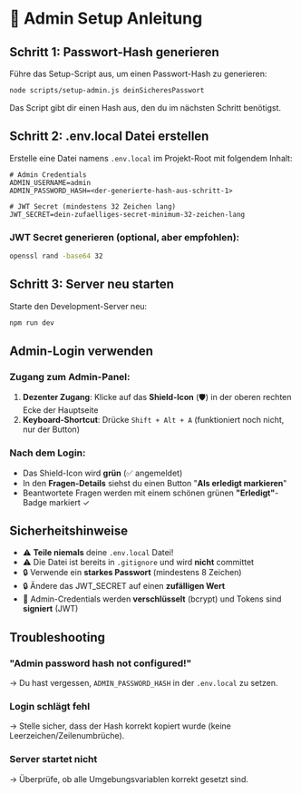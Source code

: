 # 🔐 Admin Setup Anleitung

## Schritt 1: Passwort-Hash generieren

Führe das Setup-Script aus, um einen Passwort-Hash zu generieren:

```bash
node scripts/setup-admin.js deinSicheresPasswort
```

Das Script gibt dir einen Hash aus, den du im nächsten Schritt benötigst.

## Schritt 2: .env.local Datei erstellen

Erstelle eine Datei namens `.env.local` im Projekt-Root mit folgendem Inhalt:

```env
# Admin Credentials
ADMIN_USERNAME=admin
ADMIN_PASSWORD_HASH=<der-generierte-hash-aus-schritt-1>

# JWT Secret (mindestens 32 Zeichen lang)
JWT_SECRET=dein-zufaelliges-secret-minimum-32-zeichen-lang
```

### JWT Secret generieren (optional, aber empfohlen):

```bash
openssl rand -base64 32
```

## Schritt 3: Server neu starten

Starte den Development-Server neu:

```bash
npm run dev
```

## Admin-Login verwenden

### Zugang zum Admin-Panel:

1. **Dezenter Zugang**: Klicke auf das **Shield-Icon** (🛡️) in der oberen rechten Ecke der Hauptseite
2. **Keyboard-Shortcut**: Drücke `Shift + Alt + A` (funktioniert noch nicht, nur der Button)

### Nach dem Login:

- Das Shield-Icon wird **grün** (✅ angemeldet)
- In den **Fragen-Details** siehst du einen Button "**Als erledigt markieren**"
- Beantwortete Fragen werden mit einem schönen grünen **"Erledigt"**-Badge markiert ✓

## Sicherheitshinweise

- ⚠️ **Teile niemals** deine `.env.local` Datei!
- ⚠️ Die Datei ist bereits in `.gitignore` und wird **nicht** committet
- 🔒 Verwende ein **starkes Passwort** (mindestens 8 Zeichen)
- 🔒 Ändere das JWT_SECRET auf einen **zufälligen Wert**
- 🔐 Admin-Credentials werden **verschlüsselt** (bcrypt) und Tokens sind **signiert** (JWT)

## Troubleshooting

### "Admin password hash not configured!"

→ Du hast vergessen, `ADMIN_PASSWORD_HASH` in der `.env.local` zu setzen.

### Login schlägt fehl

→ Stelle sicher, dass der Hash korrekt kopiert wurde (keine Leerzeichen/Zeilenumbrüche).

### Server startet nicht

→ Überprüfe, ob alle Umgebungsvariablen korrekt gesetzt sind.


